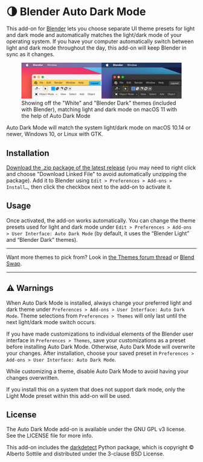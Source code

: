 # 🌗 Blender Auto Dark Mode
This add-on for [Blender](https://www.blender.org) lets you choose separate UI theme presets for light and dark mode and automatically matches the light/dark mode of your operating system. If you have your computer automatically switch between light and dark mode throughout the day, this add-on will keep Blender in sync as it changes.

<figure>
  <img src="screenshot.png" alt="Side-by-side screenshots of Blender on macOS 11, showcasing the &ldquo;White&rdquo; Blender theme to match light mode and the &ldquo;Blender Dark&rdquo; theme to match dark mode." width="800" />
  <figcaption>Showing off the "White" and "Blender Dark" themes (included with Blender), matching light and dark mode on macOS 11 with the help of Auto Dark Mode</figcaption>
</figure>

Auto Dark Mode will match the system light/dark mode on macOS 10.14 or newer, Windows 10, or Linux with GTK.

## Installation

<a href="https://github.com/daprice/Blender-Auto-Dark-Mode/releases/latest/download/Auto_Dark_Mode.zip" download>Download the .zip package of the latest release</a> (you may need to right click and choose "Download Linked File" to avoid automatically unzipping the package). Add it to Blender using `Edit > Preferences > Add-ons > Install…`, then click the checkbox next to the add-on to activate it.

## Usage

Once activated, the add-on works automatically. You can change the theme presets used for light and dark mode under `Edit > Preferences > Add-ons > User Interface: Auto Dark Mode` (by default, it uses the “Blender Light” and “Blender Dark” themes).

***
Want more themes to pick from? Look in [the Themes forum thread](https://devtalk.blender.org/t/call-for-content-themes) or [Blend Swap](https://www.blendswap.com/blends/category/22).
***

## ⚠️ Warnings

When Auto Dark Mode is installed, always change your preferred light and dark theme under `Preferences > Add-ons > User Interface: Auto Dark Mode`. Theme selections from `Preferences > Themes` will only last until the next light/dark mode switch occurs.

If you have made customizations to individual elements of the Blender user interface in `Preferences > Themes`, save your customizations as a preset before installing Auto Dark Mode. Otherwise, Auto Dark Mode will overwrite your changes. After installation, choose your saved preset in `Preferences > Add-ons > User Interface: Auto Dark Mode`.

While customizing a theme, disable Auto Dark Mode to avoid having your changes overwritten.

If you install this on a system that does not support dark mode, only the Light Mode preset within this add-on will be used.

## License

The Auto Dark Mode add-on is available under the GNU GPL v3 license. See the LICENSE file for more info.

This add-on includes the [darkdetect](https://pypi.org/project/darkdetect/) Python package, which is copyright © Alberto Sottile and distributed under the 3-clause BSD License.
